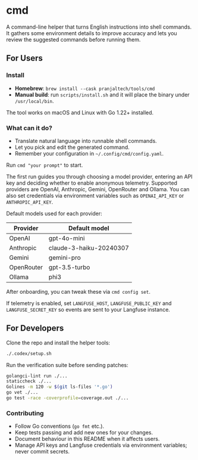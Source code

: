 # cmd

A command-line helper that turns English instructions into shell commands. It gathers some environment details to improve accuracy and lets you review the suggested commands before running them.

## For Users

### Install
- **Homebrew**: `brew install --cask pranjaltech/tools/cmd`
- **Manual build**: run `scripts/install.sh` and it will place the binary under `/usr/local/bin`.

The tool works on macOS and Linux with Go 1.22+ installed.

### What can it do?
- Translate natural language into runnable shell commands.
- Let you pick and edit the generated command.
- Remember your configuration in `~/.config/cmd/config.yaml`.

Run `cmd "your prompt"` to start.

The first run guides you through choosing a model provider, entering an API key and deciding whether to enable anonymous telemetry. Supported providers are OpenAI, Anthropic, Gemini, OpenRouter and Ollama. You can also set credentials via environment variables such as `OPENAI_API_KEY` or `ANTHROPIC_API_KEY`.

Default models used for each provider:

| Provider   | Default model            |
|-----------|-------------------------|
| OpenAI     | gpt-4o-mini             |
| Anthropic  | claude-3-haiku-20240307 |
| Gemini     | gemini-pro              |
| OpenRouter | gpt-3.5-turbo           |
| Ollama     | phi3                    |

After onboarding, you can tweak these via `cmd config set`.

If telemetry is enabled, set `LANGFUSE_HOST`, `LANGFUSE_PUBLIC_KEY` and `LANGFUSE_SECRET_KEY` so events are sent to your Langfuse instance.

## For Developers

Clone the repo and install the helper tools:

```bash
./.codex/setup.sh
```

Run the verification suite before sending patches:

```bash
golangci-lint run ./...
staticcheck ./...
Golines -m 120 -w $(git ls-files '*.go')
go vet ./...
go test -race -coverprofile=coverage.out ./...
```

### Contributing
- Follow Go conventions (`go fmt` etc.).
- Keep tests passing and add new ones for your changes.
- Document behaviour in this README when it affects users.
- Manage API keys and Langfuse credentials via environment variables; never commit secrets.


